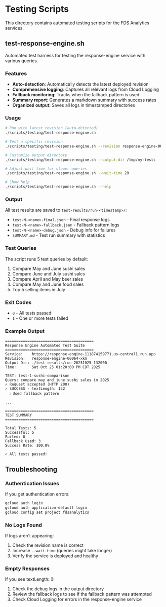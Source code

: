 # Testing Scripts

This directory contains automated testing scripts for the FDS Analytics services.

## test-response-engine.sh

Automated test harness for testing the response-engine service with various queries.

### Features

- **Auto-detection**: Automatically detects the latest deployed revision
- **Comprehensive logging**: Captures all relevant logs from Cloud Logging
- **Fallback monitoring**: Tracks when the fallback pattern is used
- **Summary report**: Generates a markdown summary with success rates
- **Organized output**: Saves all logs in timestamped directories

### Usage

```bash
# Run with latest revision (auto-detected)
./scripts/testing/test-response-engine.sh

# Test a specific revision
./scripts/testing/test-response-engine.sh --revision response-engine-00064-xkm

# Customize output directory
./scripts/testing/test-response-engine.sh --output-dir /tmp/my-tests

# Adjust wait time for slower queries
./scripts/testing/test-response-engine.sh --wait-time 20

# Show help
./scripts/testing/test-response-engine.sh --help
```

### Output

All test results are saved to `test-results/run-<timestamp>/`:

- `test-N-<name>-final.json` - Final response logs
- `test-N-<name>-fallback.json` - Fallback pattern logs
- `test-N-<name>-debug.json` - Debug info for failures
- `SUMMARY.md` - Test run summary with statistics

### Test Queries

The script runs 5 test queries by default:

1. Compare May and June sushi sales
2. Compare June and July sushi sales
3. Compare April and May beer sales
4. Compare May and June food sales
5. Top 5 selling items in July

### Exit Codes

- `0` - All tests passed
- `1` - One or more tests failed

### Example Output

```
========================================
Response Engine Automated Test Suite
========================================
Service:    https://response-engine-111874159771.us-central1.run.app
Revision:   response-engine-00064-xkm
Output Dir: ./test-results/run-20251025-132000
Time:       Sat Oct 25 01:20:00 PM CDT 2025

TEST: test-1-sushi-comparison
Query: compare may and june sushi sales in 2025
✓ Request accepted (HTTP 200)
✓ SUCCESS - textLength: 132
  ℹ Used fallback pattern

...

========================================
TEST SUMMARY
========================================

Total Tests: 5
Successful: 5
Failed: 0
Fallback Used: 3
Success Rate: 100.0%

✓ All tests passed!
```

## Troubleshooting

### Authentication Issues

If you get authentication errors:

```bash
gcloud auth login
gcloud auth application-default login
gcloud config set project fdsanalytics
```

### No Logs Found

If logs aren't appearing:

1. Check the revision name is correct
2. Increase `--wait-time` (queries might take longer)
3. Verify the service is deployed and healthy

### Empty Responses

If you see textLength: 0:

1. Check the debug logs in the output directory
2. Review the fallback logs to see if the fallback pattern was attempted
3. Check Cloud Logging for errors in the response-engine service
